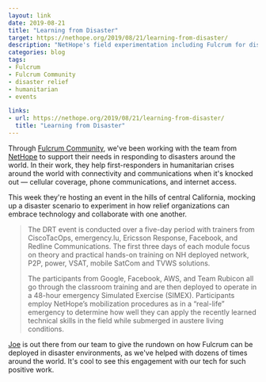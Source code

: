 ```yaml
---
layout: link
date: 2019-08-21
title: "Learning from Disaster"
target: https://nethope.org/2019/08/21/learning-from-disaster/
description: "NetHope's field experimentation including Fulcrum for disaster relief."
categories: blog
tags:
- Fulcrum
- Fulcrum Community
- disaster relief
- humanitarian
- events

links:
- url: https://nethope.org/2019/08/21/learning-from-disaster/
  title: "Learning from Disaster"
---
```


Through [Fulcrum Community](https://www.fulcrumapp.com/community/ "Fulcrum Community"), we've been working with the team from [NetHope](https://nethope.org/ "NetHope") to support their needs in responding to disasters around the world. In their work, they help first-responders in humanitarian crises around the world with connectivity and communications when it's knocked out — cellular coverage, phone communications, and internet access.

This week they're hosting an event in the hills of central California, mocking up a disaster scenario to experiment in how relief organizations can embrace technology and collaborate with one another.

> The DRT event is conducted over a five-day period with trainers from CiscoTacOps, emergency.lu, Ericsson Response, Facebook, and Redline Communications. The first three days of each module focus on theory and practical hands-on training on NH deployed network, P2P, power, VSAT, mobile SatCom and TVWS solutions.
>
> The participants from Google, Facebook, AWS, and Team Rubicon all go through the classroom training and are then deployed to operate in a 48-hour emergency Simulated Exercise (SIMEX). Participants employ NetHope’s mobilization procedures as in a “real-life” emergency to determine how well they can apply the recently learned technical skills in the field while submerged in austere living conditions.

[Joe](https://twitter.com/oeon "Joe Larson") is out there from our team to give the rundown on how Fulcrum can be deployed in disaster environments, as we've helped with dozens of times around the world. It's cool to see this engagement with our tech for such positive work.

